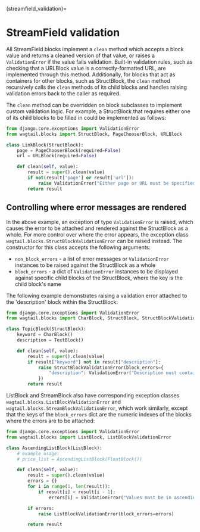 (streamfield_validation)=

# StreamField validation

All StreamField blocks implement a `clean` method which accepts a block value and returns a cleaned version of that value, or raises a `ValidationError` if the value fails validation. Built-in validation rules, such as checking that a URLBlock value is a correctly-formatted URL, are implemented through this method. Additionally, for blocks that act as containers for other blocks, such as StructBlock, the `clean` method recursively calls the `clean` methods of its child blocks and handles raising validation errors back to the caller as required.

The `clean` method can be overridden on block subclasses to implement custom validation logic. For example, a StructBlock that requires either one of its child blocks to be filled in could be implemented as follows:

```python
from django.core.exceptions import ValidationError
from wagtail.blocks import StructBlock, PageChooserBlock, URLBlock

class LinkBlock(StructBlock):
    page = PageChooserBlock(required=False)
    url = URLBlock(required=False)

    def clean(self, value):
        result = super().clean(value)
        if not(result['page'] or result['url']):
            raise ValidationError("Either page or URL must be specified")
        return result
```

## Controlling where error messages are rendered

In the above example, an exception of type `ValidationError` is raised, which causes the error to be attached and rendered against the StructBlock as a whole. For more control over where the error appears, the exception class `wagtail.blocks.StructBlockValidationError` can be raised instead. The constructor for this class accepts the following arguments:

-   `non_block_errors` - a list of error messages or `ValidationError` instances to be raised against the StructBlock as a whole
-   `block_errors` - a dict of `ValidationError` instances to be displayed against specific child blocks of the StructBlock, where the key is the child block's name

The following example demonstrates raising a validation error attached to the 'description' block within the StructBlock:

```python
from django.core.exceptions import ValidationError
from wagtail.blocks import CharBlock, StructBlock, StructBlockValidationError, TextBlock

class TopicBlock(StructBlock):
    keyword = CharBlock()
    description = TextBlock()

    def clean(self, value):
        result = super().clean(value)
        if result["keyword"] not in result["description"]:
            raise StructBlockValidationError(block_errors={
                "description": ValidationError("Description must contain the keyword")
            })
        return result
```

ListBlock and StreamBlock also have corresponding exception classes `wagtail.blocks.ListBlockValidationError` and `wagtail.blocks.StreamBlockValidationError`, which work similarly, except that the keys of the `block_errors` dict are the numeric indexes of the blocks where the errors are to be attached:

```python
from django.core.exceptions import ValidationError
from wagtail.blocks import ListBlock, ListBlockValidationError

class AscendingListBlock(ListBlock):
    # example usage:
    # price_list = AscendingListBlock(FloatBlock())

    def clean(self, value):
        result = super().clean(value)
        errors = {}
        for i in range(1, len(result)):
            if result[i] < result[i - 1]:
                errors[i] = ValidationError("Values must be in ascending order")

        if errors:
            raise ListBlockValidationError(block_errors=errors)

        return result
```
